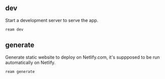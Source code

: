 ## dev

Start a development server to serve the app.

```bash
ream dev
```

## generate

Generate static website to deploy on Netlify.com, it's suppposed to be run automatically on Netlify.

```bash
ream generate
```
